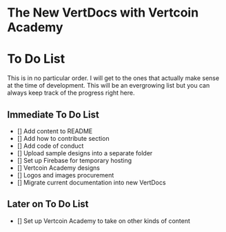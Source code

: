 # The New VertDocs with Vertcoin Academy


# To Do List
This is in no particular order. I will get to the ones that actually make sense at the time of development. This will be an evergrowing list but you can always keep track of the progress right here.

## Immediate To Do List
- [] Add content to README
- [] Add how to contribute section
- [] Add code of conduct
- [] Upload sample designs into a separate folder
- [] Set up Firebase for temporary hosting
- [] Vertcoin Academy designs
- [] Logos and images procurement
- [] Migrate current documentation into new VertDocs


## Later on To Do List
- [] Set up Vertcoin Academy to take on other kinds of content
